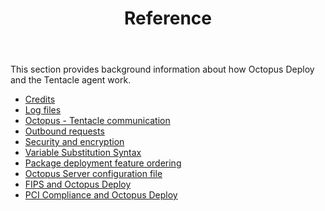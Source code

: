 ﻿---
title: Reference
position: 10
---


This section provides background information about how Octopus Deploy and the Tentacle agent work.


- [Credits](/docs/home/reference/credits.md)
- [Log files](/docs/home/reference/log-files.md)
- [Octopus - Tentacle communication](/docs/home/reference/octopus---tentacle-communication.md)
- [Outbound requests](/docs/home/reference/outbound-requests.md)
- [Security and encryption](/docs/home/reference/security-and-encryption.md)
- [Variable Substitution Syntax](/docs/home/reference/variable-substitution-syntax.md)
- [Package deployment feature ordering](/docs/home/reference/package-deployment-feature-ordering.md)
- [Octopus Server configuration file](/docs/home/reference/octopus-server-configuration-file.md)
- [FIPS and Octopus Deploy](/docs/home/reference/fips-and-octopus-deploy.md)
- [PCI Compliance and Octopus Deploy](/docs/home/reference/pci-compliance-and-octopus-deploy.md)
